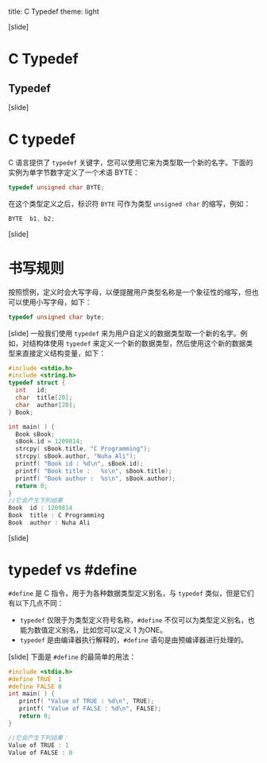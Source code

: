 title: C Typedef
theme: light

[slide]
# C Typedef
## Typedef


[slide]
# C typedef

C 语言提供了 `typedef` 关键字，您可以使用它来为类型取一个新的名字。下面的实例为单字节数字定义了一个术语 BYTE：
```c
typedef unsigned char BYTE;
```
在这个类型定义之后，标识符 `BYTE` 可作为类型 `unsigned char` 的缩写，例如：
```c
BYTE  b1, b2;
```

[slide]
# 书写规则
按照惯例，定义时会大写字母，以便提醒用户类型名称是一个象征性的缩写，但也可以使用小写字母，如下：
```c
typedef unsigned char byte;
```

[slide]
一般我们使用 `typedef` 来为用户自定义的数据类型取一个新的名字。例如，对结构体使用 `typedef` 来定义一个新的数据类型，然后使用这个新的数据类型来直接定义结构变量，如下：
```c
#include <stdio.h>
#include <string.h>
typedef struct {
  int   id;
  char  title[20];
  char  author[20];
} Book;

int main( ) {
  Book sBook;
  sBook.id = 1209814;
  strcpy( sBook.title, "C Programming");
  strcpy( sBook.author, "Nuha Ali");
  printf( "Book id : %d\n", sBook.id);
  printf( "Book title :   %s\n", sBook.title);
  printf( "Book author :  %s\n", sBook.author);
  return 0;
}
//它会产生下列结果
Book  id : 1209814
Book  title : C Programming
Book  author : Nuha Ali
```


[slide]
# typedef vs #define

`#define` 是 C 指令，用于为各种数据类型定义别名，与 `typedef` 类似，但是它们有以下几点不同：

* `typedef` 仅限于为类型定义符号名称，`#define` 不仅可以为类型定义别名，也能为数值定义别名，比如您可以定义 1 为ONE。
* `typedef` 是由编译器执行解释的，`#define` 语句是由预编译器进行处理的。


[slide]
下面是 `#define` 的最简单的用法：

```c
#include <stdio.h>
#define TRUE  1
#define FALSE 0
int main( ) {
   printf( "Value of TRUE : %d\n", TRUE);
   printf( "Value of FALSE : %d\n", FALSE);
   return 0;
}

//它会产生下列结果：
Value of TRUE : 1
Value of FALSE : 0
```
